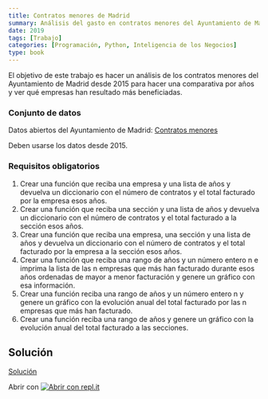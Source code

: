 ```yaml
---
title: Contratos menores de Madrid
summary: Análisis del gasto en contratos menores del Ayuntamiento de Madrid.
date: 2019
tags: [Trabajo]
categories: [Programación, Python, Inteligencia de los Negocios]
type: book
---
```


El objetivo de este trabajo es hacer un análisis de los contratos menores del Ayuntamiento de Madrid desde 2015 para hacer una comparativa por años y ver qué empresas han resultado más beneficiadas.

### Conjunto de datos

Datos abiertos del Ayuntamiento de Madrid: [Contratos menores](http://aprendeconalf.es/python/trabajos/datos/contratos-menores-madrid.csv)

Deben usarse los datos desde 2015.

### Requisitos obligatorios

1. Crear una función que reciba una empresa y una lista de años y devuelva un diccionario con el número de contratos y el total facturado por la empresa esos años.
2. Crear una función que reciba una sección y una lista de años y devuelva un diccionario con el número de contratos y el total facturado a la sección esos años.
3. Crear una función que reciba una empresa, una sección y una lista de años y devuelva un diccionario con el número de contratos y el total facturado por la empresa a la sección esos años.
4. Crear una función que reciba una rango de años y un número entero n e imprima la lista de las n empresas que más han facturado durante esos años ordenadas de mayor a menor facturación y genere un gráfico con esa información.
5. Crear una función reciba una rango de años y un número entero n y genere un gráfico con la evolución anual del total facturado por las n empresas que más han facturado.
6. Crear una función reciba una rango de años y genere un gráfico con la evolución anual del total facturado a las secciones.

## Solución

<a href="https://colab.research.google.com/github/asalber/asalber.github.io/blob/master/python/trabajos/soluciones/contratos-menores-madrid.ipynb" class="btn btn-info" target="_blank">Solución</a>

Abrir con <a href="https://repl.it/@asalber/contratos-menores-madrid"><img src="/images/logo-replit.png" alt="Abrir con repl.it"></a>

